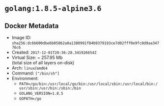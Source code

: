 # `golang:1.8.5-alpine3.6`

## Docker Metadata

- Image ID: `sha256:dc6b600dbe6b05862a0a1380991f84b9379193ce7d02fff0e9fc0d9aa34776c6`
- Created: `2017-12-01T20:36:28.341926654Z`
- Virtual Size: ~ 257.95 Mb  
  (total size of all layers on-disk)
- Arch: `linux`/`amd64`
- Command: `["/bin/sh"]`
- Environment:
  - `PATH=/go/bin:/usr/local/go/bin:/usr/local/sbin:/usr/local/bin:/usr/sbin:/usr/bin:/sbin:/bin`
  - `GOLANG_VERSION=1.8.5`
  - `GOPATH=/go`
